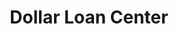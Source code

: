 ---
title: "Dollar Loan Center"
url: /reno/dollar-loan-center-vista-knoll-parkway/
shop: pawnbroker
---